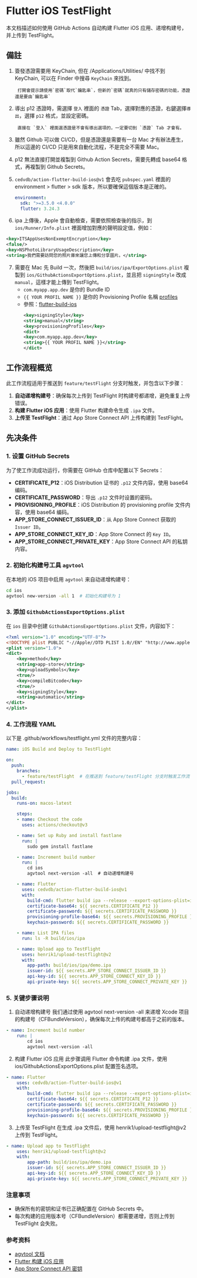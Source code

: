 # Flutter iOS TestFlight

本文档描述如何使用 GitHub Actions 自动构建 Flutter iOS 应用、递增构建号，并上传到 TestFlight。

## 備註
1. 簽發憑證需要用 KeyChain, 但在 /Applications/Utilities/ 中找不到 KeyChain, 可以在 Finder 中搜尋 `KeyChain` 來找到。

        打開會提示請使用`密碼`取代`鑰匙串`，但新的`密碼`就真的只有儲存密碼的功能，憑證還是要由`鑰匙串`

2. 導出 p12 憑證時，需選擇 `登入` 裡面的 `憑證` Tab，選擇對應的憑證，右鍵選擇`導出`，選擇 `p12` 格式，並設定密碼。

        直接在 `登入` 裡面選憑證是不會有導出選項的，一定要切到 `憑證` Tab 才會有。
3. 雖然 Github 可以做 CI/CD，但是憑證還是需要有一台 Mac 才有辦法產生，所以這邊的 CI/CD 只是用來自動化流程，不是完全不需要 Mac。
4. p12 無法直接打開並複製到 Github Action Secrets，需要先轉成 base64 格式，再複製到 Github Secrets。
5. `cedvdb/action-flutter-build-ios@v1` 會去吃 `pubspec.yaml` 裡面的 environment > flutter > sdk 版本，所以要確保這個版本是正確的。
    ```yaml
    environment:
      sdk: ">=3.5.0 <4.0.0"
      flutter: 3.24.3 
    ```
6. ipa 上傳後，Apple 會自動檢查，需要依照檢查後的指示，到 `ios/Runner/Info.plist` 裡面增加對應的聲明設定值，例如：
```xml
<key>ITSAppUsesNonExemptEncryption</key>
<false/>
<key>NSPhotoLibraryUsageDescription</key>
<string>我們需要訪問您的照片庫來讓您上傳和分享圖片。</string>
```

7. 需要在 Mac 先 Build 一次，然後把 `build/ios/ipa/ExportOptions.plist` 複製到 `ios/GithubActionsExportOptions.plist`，並且把 `signingStyle` 改成 `manual`，這樣才能上傳到 TestFlight。
   - `com.myapp.app.dev` 是你的 Bundle ID
   - `{{ YOUR PROFIL NAME }}` 是你的 Provisioning Profile 名稱 [profiles](https://developer.apple.com/account/resources/profiles/list)
   - 參照：[flutter-build-ios](https://github.com/marketplace/actions/flutter-build-ios#3-build-locally)
      ```xml
      <key>signingStyle</key>
      <string>manual</string>
      <key>provisioningProfiles</key>
      <dict>
      <key>com.myapp.app.dev</key>
      <string>{{ YOUR PROFIL NAME }}</string>
      </dict> 
      ```


## 工作流程概览

此工作流程适用于推送到 `feature/testFlight` 分支时触发，并包含以下步骤：
1. **自动递增构建号**：确保每次上传到 TestFlight 时构建号都递增，避免重复上传错误。
2. **构建 Flutter iOS 应用**：使用 Flutter 构建命令生成 `.ipa` 文件。
3. **上传至 TestFlight**：通过 App Store Connect API 上传构建到 TestFlight。

## 先决条件

### 1. 设置 GitHub Secrets

为了使工作流成功运行，你需要在 GitHub 仓库中配置以下 Secrets：

- **CERTIFICATE_P12**：iOS Distribution 证书的 `.p12` 文件内容，使用 base64 编码。
- **CERTIFICATE_PASSWORD**：导出 `.p12` 文件时设置的密码。
- **PROVISIONING_PROFILE**：iOS Distribution 的 provisioning profile 文件内容，使用 base64 编码。
- **APP_STORE_CONNECT_ISSUER_ID**：从 App Store Connect 获取的 `Issuer ID`。
- **APP_STORE_CONNECT_KEY_ID**：App Store Connect 的 `Key ID`。
- **APP_STORE_CONNECT_PRIVATE_KEY**：App Store Connect API 的私钥内容。

### 2. 初始化构建号工具 `agvtool`

在本地的 iOS 项目中启用 `agvtool` 来自动递增构建号：

```bash
cd ios
agvtool new-version -all 1  # 初始化构建号为 1
```

### 3. 添加 `GithubActionsExportOptions.plist`
在 `ios` 目录中创建 `GithubActionsExportOptions.plist` 文件，内容如下：
```XML
<?xml version="1.0" encoding="UTF-8"?>
<!DOCTYPE plist PUBLIC "-//Apple//DTD PLIST 1.0//EN" "http://www.apple.com/DTDs/PropertyList-1.0.dtd">
<plist version="1.0">
<dict>
    <key>method</key>
    <string>app-store</string>
    <key>uploadSymbols</key>
    <true/>
    <key>compileBitcode</key>
    <true/>
    <key>signingStyle</key>
    <string>automatic</string>
</dict>
</plist>
```

### 4. 工作流程 YAML
以下是 .github/workflows/testflight.yml 文件的完整内容：

```yaml
name: iOS Build and Deploy to TestFlight

on:
  push:
    branches:
      - feature/testFlight  # 在推送到 feature/testFlight 分支时触发工作流
  pull_request:

jobs:
  build:
    runs-on: macos-latest

    steps:
    - name: Checkout the code
      uses: actions/checkout@v3

    - name: Set up Ruby and install fastlane
      run: |
        sudo gem install fastlane

    - name: Increment build number
      run: |
        cd ios
        agvtool next-version -all  # 自动递增构建号

    - name: Flutter
      uses: cedvdb/action-flutter-build-ios@v1
      with:
        build-cmd: flutter build ipa --release --export-options-plist=ios/GithubActionsExportOptions.plist
        certificate-base64: ${{ secrets.CERTIFICATE_P12 }}
        certificate-password: ${{ secrets.CERTIFICATE_PASSWORD }}
        provisioning-profile-base64: ${{ secrets.PROVISIONING_PROFILE }}
        keychain-password: ${{ secrets.CERTIFICATE_PASSWORD }}

    - name: List IPA files
      run: ls -R build/ios/ipa

    - name: Upload app to TestFlight
      uses: henrik1/upload-testflight@v2
      with: 
        app-path: build/ios/ipa/demo.ipa
        issuer-id: ${{ secrets.APP_STORE_CONNECT_ISSUER_ID }}
        api-key-id: ${{ secrets.APP_STORE_CONNECT_KEY_ID }}
        api-private-key: ${{ secrets.APP_STORE_CONNECT_PRIVATE_KEY }}
```

### 5. 关键步骤说明
1. 自动递增构建号
   我们通过使用 agvtool next-version -all 来递增 Xcode 项目的构建号（CFBundleVersion），确保每次上传的构建号都高于之前的版本。
```yaml
- name: Increment build number
    run: |
        cd ios
        agvtool next-version -all
```
2. 构建 Flutter iOS 应用
   此步骤调用 Flutter 命令构建 .ipa 文件，使用 ios/GithubActionsExportOptions.plist 配置签名选项。
```yaml
- name: Flutter
    uses: cedvdb/action-flutter-build-ios@v1
    with:
        build-cmd: flutter build ipa --release --export-options-plist=ios/GithubActionsExportOptions.plist
        certificate-base64: ${{ secrets.CERTIFICATE_P12 }}
        certificate-password: ${{ secrets.CERTIFICATE_PASSWORD }}
        provisioning-profile-base64: ${{ secrets.PROVISIONING_PROFILE }}
        keychain-password: ${{ secrets.CERTIFICATE_PASSWORD }}
```
3. 上传至 TestFlight
   在生成 .ipa 文件后，使用 henrik1/upload-testflight@v2 上传到 TestFlight。
```yaml
- name: Upload app to TestFlight
    uses: henrik1/upload-testflight@v2
    with: 
        app-path: build/ios/ipa/demo.ipa
        issuer-id: ${{ secrets.APP_STORE_CONNECT_ISSUER_ID }}
        api-key-id: ${{ secrets.APP_STORE_CONNECT_KEY_ID }}
        api-private-key: ${{ secrets.APP_STORE_CONNECT_PRIVATE_KEY }}
```

### 注意事项
* 确保所有的密钥和证书已正确配置在 GitHub Secrets 中。
* 每次构建的应用版本号（CFBundleVersion）都需要递增，否则上传到 TestFlight 会失败。

### 参考资料
* [agvtool 文档](https://developer.apple.com/library/archive/qa/qa1827/_index.html)
* [Flutter 构建 iOS 应用](https://flutter-docs.dev.org.tw/deployment/ios)
* [App Store Connect API 密钥](https://developer.apple.com/documentation/appstoreconnectapi/creating-api-keys-for-app-store-connect-api)
